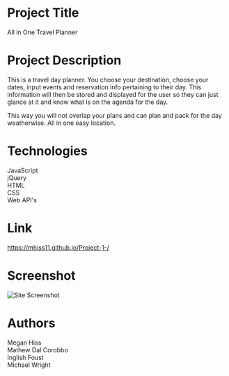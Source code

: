 # Project Title

All in One Travel Planner



# Project Description

This is a travel day planner.  You choose your destination, choose your dates, input events and reservation info pertaining to their day.  This information will then be stored and displayed for the user so they can just glance at it and know what is on the agenda for the day.  

This way you will not overlap your plans and can plan and pack for the day weatherwise. All in one easy location.

#  Technologies
JavaScript     
jQuery  
HTML    
CSS    
Web API's

# Link
https://mhiss11.github.io/Project-1-/


# Screenshot
![Site Screenshot](https://user-images.githubusercontent.com/63832314/163482009-eab72e5e-995c-4a5f-8ad9-b507b26a99bc.png)



# Authors

Megan Hiss  
Mathew Dal Corobbo  
Inglish Foust  
Michael Wright




